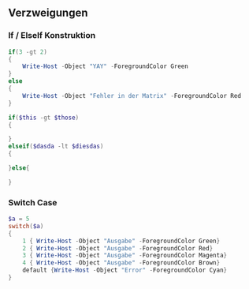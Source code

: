 ## Verzweigungen
### If / ElseIf Konstruktion
```powershell
if(3 -gt 2)
{
    Write-Host -Object "YAY" -ForegroundColor Green
}
else
{
    Write-Host -Object "Fehler in der Matrix" -ForegroundColor Red
}

if($this -gt $those)
{

}
elseif($dasda -lt $diesdas)
{

}else{

}
```
### Switch Case
```powershell
$a = 5
switch($a)
{
    1 { Write-Host -Object "Ausgabe" -ForegroundColor Green}
    2 { Write-Host -Object "Ausgabe" -ForegroundColor Red}
    3 { Write-Host -Object "Ausgabe" -ForegroundColor Magenta}
    4 { Write-Host -Object "Ausgabe" -ForegroundColor Brown}
    default {Write-Host -Object "Error" -ForegroundColor Cyan}
}
```
